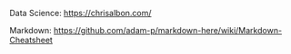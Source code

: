 Data Science: https://chrisalbon.com/

Markdown: https://github.com/adam-p/markdown-here/wiki/Markdown-Cheatsheet
